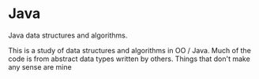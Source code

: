 # Java
Java data structures and algorithms.

This is a study of data structures and algorithms in OO / Java. Much of the code is from abstract data types written by others.
Things that don't make any sense are mine
